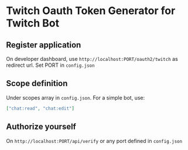 # Twitch Oauth Token Generator for Twitch Bot

## Register application

On developer dashboard, use `http://localhost:PORT/oauth2/twitch` as redirect url. Set PORT in `config.json`

## Scope definition

Under scopes array in `config.json`. For a simple bot, use:

```json
["chat:read", "chat:edit"]
```

## Authorize yourself

On `http://localhost:PORT/api/verify` or any port defined in `config.json`
